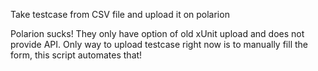 Take testcase from CSV file and upload it on polarion

Polarion sucks! They only have option of old xUnit upload and does not provide API. Only way to upload testcase right now is to manually fill the form, this script automates that!

